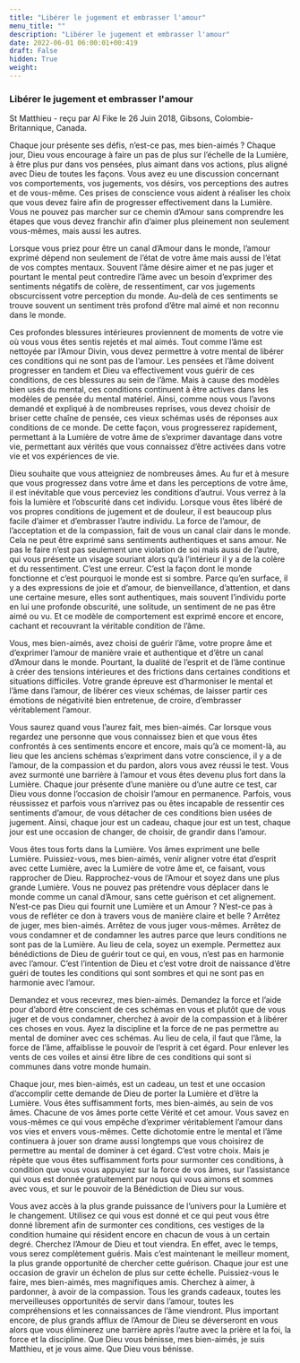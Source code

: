 ```yaml
---
title: "Libérer le jugement et embrasser l'amour"
menu_title: ""
description: "Libérer le jugement et embrasser l'amour"
date: 2022-06-01 06:00:01+00:419
draft: False
hidden: True
weight:
---
```

### Libérer le jugement et embrasser l'amour

St Matthieu - reçu par Al Fike le 26 Juin 2018, Gibsons, Colombie-Britannique, Canada.

Chaque jour présente ses défis, n’est-ce pas, mes bien-aimés ? Chaque jour, Dieu vous encourage à faire un pas de plus sur l’échelle de la Lumière, à être plus pur dans vos pensées, plus aimant dans vos actions, plus aligné avec Dieu de toutes les façons. Vous avez eu une discussion concernant vos comportements, vos jugements, vos désirs, vos perceptions des autres et de vous-même. Ces prises de conscience vous aident à réaliser les choix que vous devez faire afin de progresser effectivement dans la Lumière. Vous ne pouvez pas marcher sur ce chemin d’Amour sans comprendre les étapes que vous devez franchir afin d’aimer plus pleinement non seulement vous-mêmes, mais aussi les autres.

Lorsque vous priez pour être un canal d’Amour dans le monde, l’amour exprimé dépend non seulement de l’état de votre âme mais aussi de l’état de vos comptes mentaux. Souvent l’âme désire aimer et ne pas juger et pourtant le mental peut contredire l’âme avec un besoin d’exprimer des sentiments négatifs de colère, de ressentiment, car vos jugements obscurcissent votre perception du monde. Au-delà de ces sentiments se trouve souvent un sentiment très profond d’être mal aimé et non reconnu dans le monde.

Ces profondes blessures intérieures proviennent de moments de votre vie où vous vous êtes sentis rejetés et mal aimés. Tout comme l’âme est nettoyée par l’Amour Divin, vous devez permettre à votre mental de libérer ces conditions qui ne sont pas de l’amour. Les pensées et l’âme doivent progresser en tandem et Dieu va effectivement vous guérir de ces conditions, de ces blessures au sein de l’âme. Mais à cause des modèles bien usés du mental, ces conditions continuent à être actives dans les modèles de pensée du mental matériel. Ainsi, comme nous vous l’avons demandé et expliqué à de nombreuses reprises, vous devez choisir de briser cette chaîne de pensée, ces vieux schémas usés de réponses aux conditions de ce monde. De cette façon, vous progresserez rapidement, permettant à la Lumière de votre âme de s’exprimer davantage dans votre vie, permettant aux vérités que vous connaissez d’être activées dans votre vie et vos expériences de vie.

Dieu souhaite que vous atteigniez de nombreuses âmes. Au fur et à mesure que vous progressez dans votre âme et dans les perceptions de votre âme, il est inévitable que vous perceviez les conditions d’autrui. Vous verrez à la fois la lumière et l’obscurité dans cet individu. Lorsque vous êtes libéré de vos propres conditions de jugement et de douleur, il est beaucoup plus facile d’aimer et d’embrasser l’autre individu. La force de l’amour, de l’acceptation et de la compassion, fait de vous un canal clair dans le monde. Cela ne peut être exprimé sans sentiments authentiques et sans amour. Ne pas le faire n’est pas seulement une violation de soi mais aussi de l’autre, qui vous présente un visage souriant alors qu’à l’intérieur il y a de la colère et du ressentiment. C’est une erreur. C’est la façon dont le monde fonctionne et c’est pourquoi le monde est si sombre. Parce qu’en surface, il y a des expressions de joie et d’amour, de bienveillance, d’attention, et dans une certaine mesure, elles sont authentiques, mais souvent l’individu porte en lui une profonde obscurité, une solitude, un sentiment de ne pas être aimé ou vu. Et ce modèle de comportement est exprimé encore et encore, cachant et recouvrant la véritable condition de l’âme.

Vous, mes bien-aimés, avez choisi de guérir l’âme, votre propre âme et d’exprimer l’amour de manière vraie et authentique et d’être un canal d’Amour dans le monde. Pourtant, la dualité de l’esprit et de l’âme continue à créer des tensions intérieures et des frictions dans certaines conditions et situations difficiles. Votre grande épreuve est d’harmoniser le mental et l’âme dans l’amour, de libérer ces vieux schémas, de laisser partir ces émotions de négativité bien entretenue, de croire, d’embrasser véritablement l’amour.

Vous saurez quand vous l’aurez fait, mes bien-aimés. Car lorsque vous regardez une personne que vous connaissez bien et que vous êtes confrontés à ces sentiments encore et encore, mais qu’à ce moment-là, au lieu que les anciens schémas s’expriment dans votre conscience, il y a de l’amour, de la compassion et du pardon, alors vous avez réussi le test. Vous avez surmonté une barrière à l’amour et vous êtes devenu plus fort dans la Lumière. Chaque jour présente d’une manière ou d’une autre ce test, car Dieu vous donne l’occasion de choisir l’amour en permanence. Parfois, vous réussissez et parfois vous n’arrivez pas ou êtes incapable de ressentir ces sentiments d’amour, de vous détacher de ces conditions bien usées de jugement. Ainsi, chaque jour est un cadeau, chaque jour est un test, chaque jour est une occasion de changer, de choisir, de grandir dans l’amour.

Vous êtes tous forts dans la Lumière. Vos âmes expriment une belle Lumière. Puissiez-vous, mes bien-aimés, venir aligner votre état d’esprit avec cette Lumière, avec la Lumière de votre âme et, ce faisant, vous rapprocher de Dieu. Rapprochez-vous de l’Amour et soyez dans une plus grande Lumière. Vous ne pouvez pas prétendre vous déplacer dans le monde comme un canal d’Amour, sans cette guérison et cet alignement. N’est-ce pas Dieu qui fournit une Lumière et un Amour ? N’est-ce pas à vous de refléter ce don à travers vous de manière claire et belle ? Arrêtez de juger, mes bien-aimés. Arrêtez de vous juger vous-mêmes. Arrêtez de vous condamner et de condamner les autres parce que leurs conditions ne sont pas de la Lumière. Au lieu de cela, soyez un exemple. Permettez aux bénédictions de Dieu de guérir tout ce qui, en vous, n’est pas en harmonie avec l’amour. C’est l’intention de Dieu et c’est votre droit de naissance d’être guéri de toutes les conditions qui sont sombres et qui ne sont pas en harmonie avec l’amour.

Demandez et vous recevrez, mes bien-aimés. Demandez la force et l’aide pour d’abord être conscient de ces schémas en vous et plutôt que de vous juger et de vous condamner, cherchez à avoir de la compassion et à libérer ces choses en vous. Ayez la discipline et la force de ne pas permettre au mental de dominer avec ces schémas. Au lieu de cela, il faut que l’âme, la force de l’âme, affaiblisse le pouvoir de l’esprit à cet égard. Pour enlever les vents de ces voiles et ainsi être libre de ces conditions qui sont si communes dans votre monde humain.

Chaque jour, mes bien-aimés, est un cadeau, un test et une occasion d’accomplir cette demande de Dieu de porter la Lumière et d’être la Lumière. Vous êtes suffisamment forts, mes bien-aimés, au sein de vos âmes. Chacune de vos âmes porte cette Vérité et cet amour. Vous savez en vous-mêmes ce qui vous empêche d’exprimer véritablement l’amour dans vos vies et envers vous-mêmes. Cette dichotomie entre le mental et l’âme continuera à jouer son drame aussi longtemps que vous choisirez de permettre au mental de dominer à cet égard. C’est votre choix. Mais je répète que vous êtes suffisamment forts pour surmonter ces conditions, à condition que vous vous appuyiez sur la force de vos âmes, sur l’assistance qui vous est donnée gratuitement par nous qui vous aimons et sommes avec vous, et sur le pouvoir de la Bénédiction de Dieu sur vous.

Vous avez accès à la plus grande puissance de l’univers pour la Lumière et le changement. Utilisez ce qui vous est donné et ce qui peut vous être donné librement afin de surmonter ces conditions, ces vestiges de la condition humaine qui résident encore en chacun de vous à un certain degré. Cherchez l’Amour de Dieu et tout viendra. En effet, avec le temps, vous serez complètement guéris. Mais c’est maintenant le meilleur moment, la plus grande opportunité de chercher cette guérison. Chaque jour est une occasion de gravir un échelon de plus sur cette échelle. Puissiez-vous le faire, mes bien-aimés, mes magnifiques amis. Cherchez à aimer, à pardonner, à avoir de la compassion. Tous les grands cadeaux, toutes les merveilleuses opportunités de servir dans l’amour, toutes les compréhensions et les connaissances de l’âme viendront. Plus important encore, de plus grands afflux de l’Amour de Dieu se déverseront en vous alors que vous éliminerez une barrière après l’autre avec la prière et la foi, la force et la discipline. Que Dieu vous bénisse, mes bien-aimés, je suis Matthieu, et je vous aime. Que Dieu vous bénisse.
